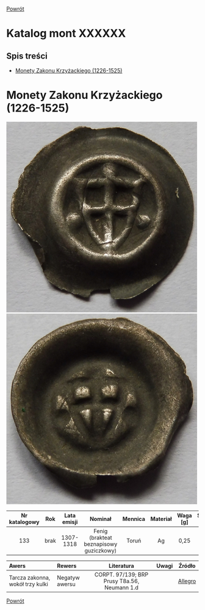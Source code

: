 [Powrót](../)


# Katalog mont XXXXXX
## Spis treści

- [Monety Zakonu Krzyżackiego (1226-1525)](#zak)


<a id='zak'></a>
# Monety Zakonu Krzyżackiego (1226-1525)

<img src="images/0133 - 1307-1318 - brakteat krzyzacki - awers.jpg" width="500px" height="500px"/> <img src="images/0133 - 1307-1318 - brakteat krzyzacki - rewers.jpg" width="500px" height="500px"/>
    
| Nr katalogowy | Rok | Lata emisji | Nominał | Mennica | Materiał | Waga [g] | Średnica [mm] | Rant | Stan |
| :-: | :-: | :-: | :-: | :-: | :-: | :-: | :-: | :-: | :-: |
| 133 | brak | 1307-1318 | Fenig (brakteat beznapisowy guziczkowy) | Toruń | Ag | 0,25 | 16 | gładki | 2- |

| Awers | Rewers | Literatura | Uwagi | Źródło |
| :- | :- | :-: | :- | :-: |
| Tarcza zakonna, wokół trzy kulki | Negatyw awersu | CORPT. 97/139; BRP Prusy T8a.56, Neumann 1.d |  | [Allegro](https://allegro.pl/oferta/brakteat-zakon-krzyzacki-ok-1307-1318-12193378108) |





[Powrót](../)